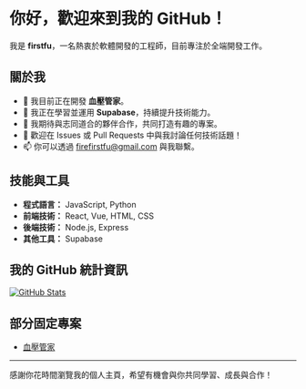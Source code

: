 # 你好，歡迎來到我的 GitHub！

我是 **firstfu**，一名熱衷於軟體開發的工程師，目前專注於全端開發工作。

## 關於我
- 🔭 我目前正在開發 **血壓管家**。
- 🌱 我正在學習並運用 **Supabase**，持續提升技術能力。
- 👯 我期待與志同道合的夥伴合作，共同打造有趣的專案。
- 💬 歡迎在 Issues 或 Pull Requests 中與我討論任何技術話題！
- 📫 你可以透過 [firefirstfu@gmail.com](mailto:firefirstfu@gmail.com) 與我聯繫。

## 技能與工具
- **程式語言：** JavaScript, Python
- **前端技術：** React, Vue, HTML, CSS
- **後端技術：** Node.js, Express
- **其他工具：** Supabase

## 我的 GitHub 統計資訊
[![GitHub Stats](https://github-readme-stats.vercel.app/api?username=firstfu&show_icons=true&hide_border=true)](https://github.com/firstfu/github-readme-stats)

## 部分固定專案
- [血壓管家](#)

---

感謝你花時間瀏覽我的個人主頁，希望有機會與你共同學習、成長與合作！
